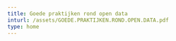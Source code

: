```yaml
---
title: Goede praktijken rond open data
inturl: /assets/GOEDE.PRAKTIJKEN.ROND.OPEN.DATA.pdf
type: home
---
```


